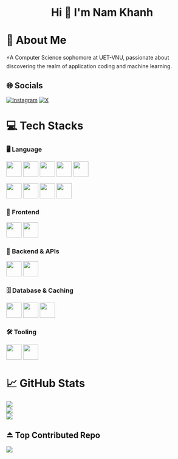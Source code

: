 <h1 style="text-align: center"> Hi 👋 I'm Nam Khanh</h1>

# 💫 About Me
⚡A Computer Science sophomore at UET-VNU, passionate about discovering the realm of application coding and machine learning.

## 🌐 Socials
[![Instagram](https://img.shields.io/badge/Instagram-%23E4405F.svg?logo=Instagram&logoColor=white)](https://instagram.com/nlnktheprogrammer) [![X](https://img.shields.io/badge/X-black.svg?logo=X&logoColor=white)](https://x.com/namnkahn) 

# 💻 Tech Stacks
### 🖥️ Language
<p >
    <img src="https://cdn.jsdelivr.net/gh/devicons/devicon@latest/icons/cplusplus/cplusplus-original.svg" width="40" height="40" alt=""/>
    <img src="https://cdn.jsdelivr.net/gh/devicons/devicon@latest/icons/java/java-original.svg" width="40" height="40" alt=""/> 
    <img src="https://cdn.jsdelivr.net/gh/devicons/devicon@latest/icons/python/python-original.svg" width="40" height="40" alt=""/>
    <img src="https://cdn.jsdelivr.net/gh/devicons/devicon@latest/icons/javascript/javascript-original.svg" width="40" height="40" alt=""/>
    <img src="https://cdn.jsdelivr.net/gh/devicons/devicon@latest/icons/typescript/typescript-original.svg" width="40" height="40" alt=""/> 
</p>

<p>
    <img src="https://cdn.jsdelivr.net/gh/devicons/devicon@latest/icons/bash/bash-plain.svg" width="40" height="40" alt=""/>
    <img src="https://cdn.jsdelivr.net/gh/devicons/devicon@latest/icons/php/php-original.svg" width="40" height="40" alt=""/>
    <img src="https://cdn.jsdelivr.net/gh/devicons/devicon@latest/icons/haskell/haskell-original.svg" width="40" height="40" alt=""/>
    <img src="https://cdn.jsdelivr.net/gh/devicons/devicon@latest/icons/go/go-original-wordmark.svg" width="40" height="40" alt=""/>
</p>

### 🥽 Frontend
<p>
    <img src="https://cdn.jsdelivr.net/gh/devicons/devicon@latest/icons/nextjs/nextjs-original.svg" width="40" height="40" alt=""/>
    <img src="https://cdn.jsdelivr.net/gh/devicons/devicon@latest/icons/react/react-original.svg" width="40" height="40" alt=""/>
</p>

### 🧰 Backend & APIs
<p>
    <img src="https://cdn.jsdelivr.net/gh/devicons/devicon@latest/icons/nodejs/nodejs-original-wordmark.svg" width="40" height="40" alt=""/>
    <img src="https://cdn.jsdelivr.net/gh/devicons/devicon@latest/icons/express/express-original.svg" width="40" height="40" alt=""/>
</p>

### 🗄️ Database & Caching
<p>
    <img src="https://cdn.jsdelivr.net/gh/devicons/devicon@latest/icons/mysql/mysql-original-wordmark.svg" width="40" height="40" alt=""/>
    <img src="https://cdn.jsdelivr.net/gh/devicons/devicon@latest/icons/postgresql/postgresql-original-wordmark.svg" width="40" height="40" alt=""/>
    <img src="https://cdn.jsdelivr.net/gh/devicons/devicon@latest/icons/mongodb/mongodb-original-wordmark.svg" width="40" height="40" alt=""/>
</p>

### 🛠️ Tooling
<p>
    <img src="https://cdn.jsdelivr.net/gh/devicons/devicon@latest/icons/git/git-original.svg" width="40" height="40" alt=""/>
    <img src="https://cdn.jsdelivr.net/gh/devicons/devicon@latest/icons/githubcodespaces/githubcodespaces-original.svg" width="40" height="40" alt=""/>
</p>

# 📈 GitHub Stats
![](https://github-readme-stats.vercel.app/api?username=namnkahn1607&theme=default&hide_border=true&include_all_commits=true&count_private=false)<br/>
![](https://nirzak-streak-stats.vercel.app/?user=namnkahn1607&theme=default&hide_border=true)<br/>
![](https://github-readme-stats.vercel.app/api/top-langs/?username=namnkahn1607&theme=default&hide_border=true&include_all_commits=true&count_private=false&layout=compact)

## ⏏️ Top Contributed Repo
![](https://github-contributor-stats.vercel.app/api?username=namnkahn1607&limit=5&theme=default&combine_all_yearly_contributions=true)